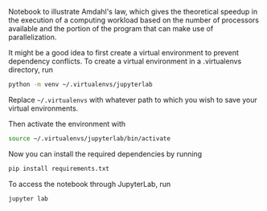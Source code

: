 Notebook to illustrate Amdahl's law, which gives the theoretical speedup in the execution of a computing workload based on the number of processors available and the portion of the program that can make use of parallelization.

It might be a good idea to first create a virtual environment to prevent dependency conflicts. To create a virtual environment in a .virtualenvs directory, run
```sh
python -m venv ~/.virtualenvs/jupyterlab
```
Replace `~/.virtualenvs` with whatever path to which you wish to save your virtual environments.

Then activate the environment with
```sh
source ~/.virtualenvs/jupyterlab/bin/activate
```
Now you can install the required dependencies by running
```sh
pip install requirements.txt
```
To access the notebook through JupyterLab, run
```sh
jupyter lab
```
